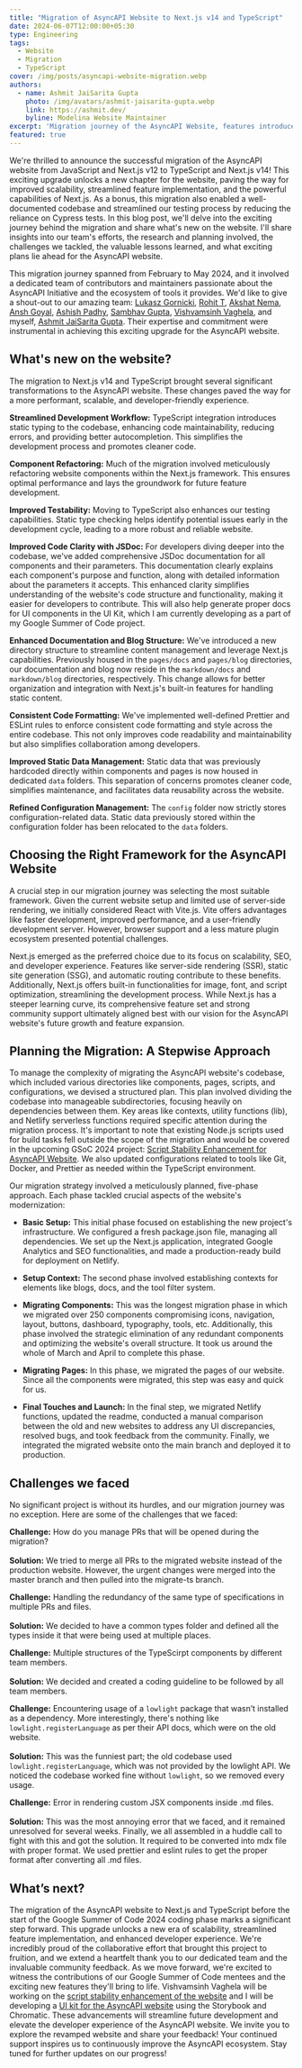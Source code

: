 ```yaml
---
title: "Migration of AsyncAPI Website to Next.js v14 and TypeScript"
date: 2024-06-07T12:00:00+05:30
type: Engineering
tags:
  - Website
  - Migration
  - TypeScript
cover: /img/posts/asyncapi-website-migration.webp
authors:
  - name: Ashmit JaiSarita Gupta
    photo: /img/avatars/ashmit-jaisarita-gupta.webp
    link: https://ashmit.dev/
    byline: Modelina Website Maintainer
excerpt: 'Migration journey of the AsyncAPI Website, features introduced, and future plans.'
featured: true
---
```


We're thrilled to announce the successful migration of the AsyncAPI website from JavaScript and Next.js v12 to TypeScript and Next.js v14! This exciting upgrade unlocks a new chapter for the website, paving the way for improved scalability, streamlined feature implementation, and the powerful capabilities of Next.js. As a bonus, this migration also enabled a well-documented codebase and streamlined our testing process by reducing the reliance on Cypress tests. In this blog post, we'll delve into the exciting journey behind the migration and share what's new on the website. I'll share insights into our team's efforts, the research and planning involved, the challenges we tackled, the valuable lessons learned, and what exciting plans lie ahead for the AsyncAPI website.

This migration journey spanned from February to May 2024, and it involved a dedicated team of contributors and maintainers passionate about the AsyncAPI Initiative and the ecosystem of tools it provides. We'd like to give a shout-out to our amazing team: [Lukasz Gornicki](https://www.linkedin.com/in/lukasz-gornicki-a621914/), [Rohit T](https://www.linkedin.com/in/rohit-t-0124a4242?utm_source=share&utm_campaign=share_via&utm_content=profile&utm_medium=android_app), [Akshat Nema](https://www.linkedin.com/in/akshat-nema/), [Ansh Goyal](https://www.linkedin.com/in/thisisanshg/), [Ashish Padhy](https://www.linkedin.com/in/ashish-padhy3023/), [Sambhav Gupta](https://www.linkedin.com/in/sambhavgupta0705/), [Vishvamsinh Vaghela](https://www.linkedin.com/in/vishvamsinh-vaghela-591695217/), and myself, [Ashmit JaiSarita Gupta](https://ashmit.dev). Their expertise and commitment were instrumental in achieving this exciting upgrade for the AsyncAPI website.

## What's new on the website?
The migration to Next.js v14 and TypeScript brought several significant transformations to the AsyncAPI website. These changes paved the way for a more performant, scalable, and developer-friendly experience.

**Streamlined Development Workflow:** TypeScript integration introduces static typing to the codebase, enhancing code maintainability, reducing errors, and providing better autocompletion. This simplifies the development process and promotes cleaner code.

**Component Refactoring:** Much of the migration involved meticulously refactoring website components within the Next.js framework. This ensures optimal performance and lays the groundwork for future feature development.

**Improved Testability:** Moving to TypeScript also enhances our testing capabilities. Static type checking helps identify potential issues early in the development cycle, leading to a more robust and reliable website.

**Improved Code Clarity with JSDoc:** For developers diving deeper into the codebase, we've added comprehensive JSDoc documentation for all components and their parameters. This documentation clearly explains each component's purpose and function, along with detailed information about the parameters it accepts. This enhanced clarity simplifies understanding of the website's code structure and functionality, making it easier for developers to contribute. This will also help generate proper docs for UI components in the UI Kit, which I am currently developing as a part of my Google Summer of Code project.

**Enhanced Documentation and Blog Structure:** We've introduced a new directory structure to streamline content management and leverage Next.js capabilities. Previously housed in the `pages/docs` and `pages/blog` directories, our documentation and blog now reside in the `markdown/docs` and `markdown/blog` directories, respectively. This change allows for better organization and integration with Next.js's built-in features for handling static content.

**Consistent Code Formatting:** We've implemented well-defined Prettier and ESLint rules to enforce consistent code formatting and style across the entire codebase. This not only improves code readability and maintainability but also simplifies collaboration among developers.

**Improved Static Data Management:** Static data that was previously hardcoded directly within components and pages is now housed in dedicated `data` folders. This separation of concerns promotes cleaner code, simplifies maintenance, and facilitates data reusability across the website.

**Refined Configuration Management:** The `config` folder now strictly stores configuration-related data. Static data previously stored within the configuration folder has been relocated to the `data` folders.

## Choosing the Right Framework for the AsyncAPI Website
A crucial step in our migration journey was selecting the most suitable framework. Given the current website setup and limited use of server-side rendering, we initially considered React with Vite.js. Vite offers advantages like faster development, improved performance, and a user-friendly development server. However, browser support and a less mature plugin ecosystem presented potential challenges.

Next.js emerged as the preferred choice due to its focus on scalability, SEO, and developer experience. Features like server-side rendering (SSR), static site generation (SSG), and automatic routing contribute to these benefits. Additionally, Next.js offers built-in functionalities for image, font, and script optimization, streamlining the development process. While Next.js has a steeper learning curve, its comprehensive feature set and strong community support ultimately aligned best with our vision for the AsyncAPI website's future growth and feature expansion.

## Planning the Migration: A Stepwise Approach
To manage the complexity of migrating the AsyncAPI website's codebase, which included various directories like components, pages, scripts, and configurations, we devised a structured plan. This plan involved dividing the codebase into manageable subdirectories, focusing heavily on dependencies between them. Key areas like contexts, utility functions (lib), and Netlify serverless functions required specific attention during the migration process. It's important to note that existing Node.js scripts used for build tasks fell outside the scope of the migration and would be covered in the upcoming GSoC 2024 project: [Script Stability Enhancement for AsyncAPI Website](https://summerofcode.withgoogle.com/programs/2024/projects/8UtMfDDl). We also updated configurations related to tools like Git, Docker, and Prettier as needed within the TypeScript environment. 

Our migration strategy involved a meticulously planned, five-phase approach. Each phase tackled crucial aspects of the website's modernization:

- **Basic Setup:** This initial phase focused on establishing the new project's infrastructure. We configured a fresh package.json file, managing all dependencies. We set up the Next.js application, integrated Google Analytics and SEO functionalities, and made a production-ready build for deployment on Netlify.

- **Setup Context:** The second phase involved establishing contexts for elements like blogs, docs, and the tool filter system. 

- **Migrating Components:** This was the longest migration phase in which we migrated over 250 components compromising icons, navigation, layout, buttons, dashboard, typography, tools, etc. Additionally, this phase involved the strategic elimination of any redundant components and optimizing the website's overall structure. It took us around the whole of March and April to complete this phase.

- **Migrating Pages:** In this phase, we migrated the pages of our website. Since all the components were migrated, this step was easy and quick for us.

- **Final Touches and Launch:** In the final step, we migrated Netlify functions, updated the readme, conducted a manual comparison between the old and new websites to address any UI discrepancies, resolved bugs, and took feedback from the community. Finally, we integrated the migrated website onto the main branch and deployed it to production.

## Challenges we faced
No significant project is without its hurdles, and our migration journey was no exception. Here are some of the challenges that we faced:

**Challenge:** How do you manage PRs that will be opened during the migration? <br></br>
**Solution:** We tried to merge all PRs to the migrated website instead of the production website. However, the urgent changes were merged into the master branch and then pulled into the migrate-ts branch.


**Challenge:** Handling the redundancy of the same type of specifications in multiple PRs and files. <br></br>
**Solution:** We decided to have a common types folder and defined all the types inside it that were being used at multiple places.


**Challenge:** Multiple structures of the TypeScirpt components by different team members. <br></br>
**Solution:**  We decided and created a coding guideline to be followed by all team members.


**Challenge:** Encountering usage of a `lowlight` package that wasn’t installed as a dependency. More interestingly, there's nothing like `lowlight.registerLanguage` as per their API docs, which were on the old website. <br></br>
**Solution:** This was the funniest part; the old codebase used `lowlight.registerLanguage`, which was not provided by the lowlight API. We noticed the codebase worked fine without `lowlight`, so we removed every usage.


**Challenge:** Error in rendering custom JSX components inside .md files. <br></br>
**Solution:** This was the most annoying error that we faced, and it remained unresolved for several weeks. Finally, we all assembled in a huddle call to fight with this and got the solution. It required to be converted into mdx file with proper format. We used prettier and eslint rules to get the proper format after converting all .md files.


## What’s next?
The migration of the AsyncAPI website to Next.js and TypeScript before the start of the Google Summer of Code 2024 coding phase marks a significant step forward. This upgrade unlocks a new era of scalability, streamlined feature implementation, and enhanced developer experience. We're incredibly proud of the collaborative effort that brought this project to fruition, and we extend a heartfelt thank you to our dedicated team and the invaluable community feedback. As we move forward, we're excited to witness the contributions of our Google Summer of Code mentees and the exciting new features they'll bring to life. Vishvamsinh Vaghela will be working on the [script stability enhancement of the website](https://summerofcode.withgoogle.com/programs/2024/projects/8UtMfDDl) and I will be developing a [UI kit for the AsyncAPI website](https://summerofcode.withgoogle.com/programs/2024/projects/S49Gon9W) using the Storybook and Chromatic. These advancements will streamline future development and elevate the developer experience of the AsyncAPI website. We invite you to explore the revamped website and share your feedback! Your continued support inspires us to continuously improve the AsyncAPI ecosystem. Stay tuned for further updates on our progress!
